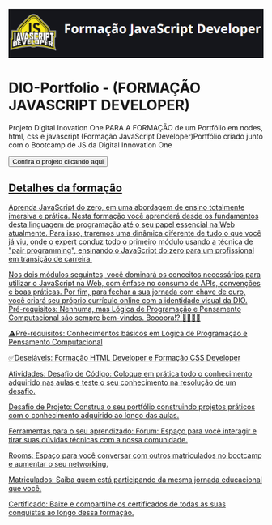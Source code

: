 ![](assets/img/developer.png)
# DIO-Portfolio - (FORMAÇÃO JAVASCRIPT DEVELOPER)
 
 Projeto Digital Inovation One PARA A FORMAÇÃO de um Portfólio em nodes, html, css e javascript (Formação JavaScript Developer)Portfólio criado junto com o Bootcamp de JS da Digital Innovation One

<a href='https://joserenatofelix.github.io/js-developer-portfolio/'><button>Confira o projeto clicando aqui</button>



## Detalhes da formação
Aprenda JavaScript do zero, em uma abordagem de ensino totalmente imersiva e prática. Nesta formação você aprenderá desde os fundamentos desta linguagem de programação até o seu papel essencial na Web atualmente. Para isso, traremos uma dinâmica diferente de tudo o que você já viu, onde o expert conduz todo o primeiro módulo usando a técnica de "pair programming", ensinando o JavaScript do zero para um profissional em transição de carreira.

Nos dois módulos seguintes, você dominará os conceitos necessários para utilizar o JavaScript na Web, com ênfase no consumo de APIs, convenções e boas práticas. Por fim, para fechar a sua jornada com chave de ouro, você criará seu próprio currículo online com a identidade visual da DIO. Pré-requisitos: Nenhuma, mas Lógica de Programação e Pensamento Computacional são sempre bem-vindos. Boooora!? 👩‍💻👨‍💻

⚠️Pré-requisitos: Conhecimentos básicos em Lógica de Programação e Pensamento Computacional

✅Desejáveis: Formação HTML Developer e Formação CSS Developer

Atividades:
Desafio de Código: Coloque em prática todo o conhecimento adquirido nas aulas e teste o seu conhecimento na resolução de um desafio.

Desafio de Projeto: Construa o seu portfólio construindo projetos práticos com o conhecimento adquirido ao longo das aulas.

Ferramentas para o seu aprendizado:
Fórum: Espaço para você interagir e tirar suas dúvidas técnicas com a nossa comunidade.

Rooms: Espaço para você conversar com outros matriculados no bootcamp e aumentar o seu networking.

Matriculados: Saiba quem está participando da mesma jornada educacional que você.

Certificado: Baixe e compartilhe os certificados de todas as suas conquistas ao longo dessa formação.
